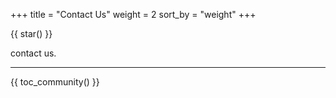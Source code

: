 +++
title = "Contact Us"
weight = 2
sort_by = "weight"
+++

{{ star() }}

contact us.

----

{{ toc_community() }}